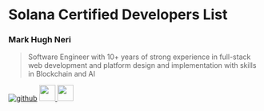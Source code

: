 # Solana Certified Developers List

### Mark Hugh Neri
> Software Engineer with 10+ years of strong experience in full-stack web development and platform design and implementation with skills in Blockchain and AI

[![github](https://github.com/kimerran.png?size=32)](https://www.github.com/kimerran)
<a target="_blank" href="https://twitter.com/k1merran">
  <img src="https://raw.githubusercontent.com/dheereshagrwal/colored-icons/master/svg/twitter-rounded-square.svg" height="32" />
</a>
<a target="_blank" href="https://www.linkedin.com/in/markhughneri">
  <img src="https://raw.githubusercontent.com/dheereshagrwal/colored-icons/master/svg/linkedin.svg" height="32" />
</a>